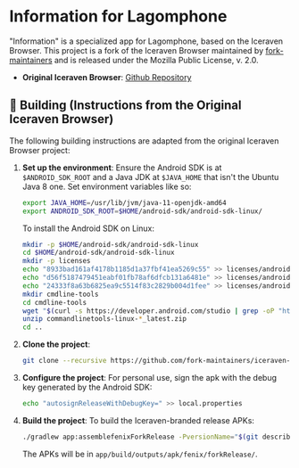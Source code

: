 # Information for Lagomphone

"Information" is a specialized app for Lagomphone, based on the Iceraven Browser. This project is a fork of the Iceraven Browser maintained by [fork-maintainers](https://github.com/fork-maintainers/iceraven-browser) and is released under the Mozilla Public License, v. 2.0.

- **Original Iceraven Browser**: [Github Repository](https://github.com/fork-maintainers/iceraven-browser)

## 🔨 Building (Instructions from the Original Iceraven Browser)

The following building instructions are adapted from the original Iceraven Browser project:

1. **Set up the environment**:
   Ensure the Android SDK is at `$ANDROID_SDK_ROOT` and a Java JDK at `$JAVA_HOME` that isn't the Ubuntu Java 8 one. Set environment variables like so:

    ```sh
    export JAVA_HOME=/usr/lib/jvm/java-11-openjdk-amd64
    export ANDROID_SDK_ROOT=$HOME/android-sdk/android-sdk-linux/
    ```

    To install the Android SDK on Linux:

    ```sh
    mkdir -p $HOME/android-sdk/android-sdk-linux
    cd $HOME/android-sdk/android-sdk-linux
    mkdir -p licenses
    echo "8933bad161af4178b1185d1a37fbf41ea5269c55" >> licenses/android-sdk-license
    echo "d56f5187479451eabf01fb78af6dfcb131a6481e" >> licenses/android-sdk-license
    echo "24333f8a63b6825ea9c5514f83c2829b004d1fee" >> licenses/android-sdk-license
    mkdir cmdline-tools
    cd cmdline-tools
    wget "$(curl -s https://developer.android.com/studio | grep -oP "https://dl.google.com/android/repository/commandlinetools-linux-[0-9]+_latest.zip")"
    unzip commandlinetools-linux-*_latest.zip
    cd ..
    ```

2. **Clone the project**:

    ```sh
    git clone --recursive https://github.com/fork-maintainers/iceraven-browser
    ```

3. **Configure the project**:
   For personal use, sign the apk with the debug key generated by the Android SDK:

    ```sh
    echo "autosignReleaseWithDebugKey=" >> local.properties
    ```

4. **Build the project**:
   To build the Iceraven-branded release APKs:

    ```sh
    ./gradlew app:assemblefenixForkRelease -PversionName="$(git describe --tags HEAD)"
    ```

    The APKs will be in `app/build/outputs/apk/fenix/forkRelease/`.

